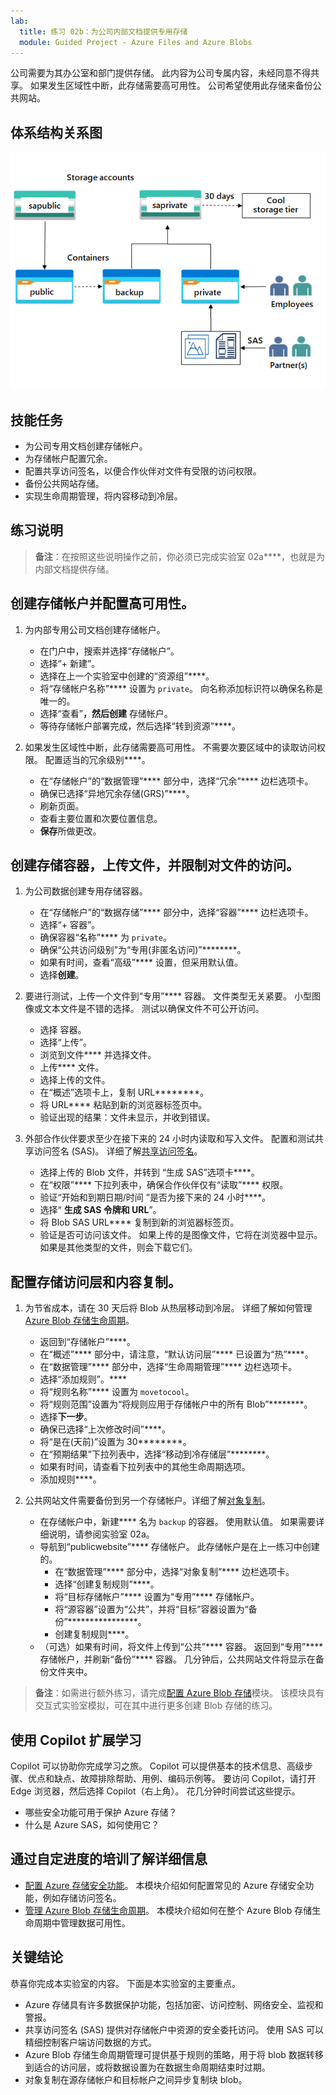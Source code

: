 ```yaml
---
lab:
  title: 练习 02b：为公司内部文档提供专用存储
  module: Guided Project - Azure Files and Azure Blobs
---
```



公司需要为其办公室和部门提供存储。 此内容为公司专属内容，未经同意不得共享。 如果发生区域性中断，此存储需要高可用性。 公司希望使用此存储来备份公共网站。 

## 体系结构关系图

![显示一个存储帐户和两个 Blob 容器的示意图](../Media/task-3.png)

## 技能任务
- 为公司专用文档创建存储帐户。
- 为存储帐户配置冗余。 
- 配置共享访问签名，以便合作伙伴对文件有受限的访问权限。 
- 备份公共网站存储。
- 实现生命周期管理，将内容移动到冷层。

## 练习说明

> **备注**：在按照这些说明操作之前，你必须已完成实验室 02a****，也就是为内部文档提供存储。

## 创建存储帐户并配置高可用性。

1. 为内部专用公司文档创建存储帐户。
    - 在门户中，搜索并选择“存储帐户”。  
    - 选择“+ 新建”。 
    - 选择在上一个实验室中创建的“资源组”****。   
    - 将“存储帐户名称”**** 设置为 `private`。 向名称添加标识符以确保名称是唯一的。 
    - 选择“查看”****，然后创建**** 存储帐户。 
    - 等待存储帐户部署完成，然后选择“转到资源”****。

1. 如果发生区域性中断，此存储需要高可用性。 不需要次要区域中的读取访问权限。 配置适当的冗余级别****。 

    - 在“存储帐户”的“数据管理”**** 部分中，选择“冗余”**** 边栏选项卡。 
    - 确保已选择“异地冗余存储(GRS)”****。
    - 刷新页面。 
    - 查看主要位置和次要位置信息。 
    - **保存**所做更改。

## 创建存储容器，上传文件，并限制对文件的访问。 

1. 为公司数据创建专用存储容器。 

    - 在“存储帐户”的“数据存储”**** 部分中，选择“容器”**** 边栏选项卡。 
    - 选择“+ 容器”。 
    - 确保容器“名称”**** 为 `private`。
    - 确保“公共访问级别”为“专用(非匿名访问)”********。
    - 如果有时间，查看“高级”**** 设置，但采用默认值。 
    - 选择**创建**。 

1.  要进行测试，上传一个文件到“专用”**** 容器。 文件类型无关紧要。 小型图像或文本文件是不错的选择。 测试以确保文件不可公开访问。 

    - 选择  容器。
    - 选择“上传”。
    - 浏览到文件**** 并选择文件。
    - 上传**** 文件。
    - 选择上传的文件。
    - 在“概述”选项卡上，复制 URL********。
    - 将 URL**** 粘贴到新的浏览器标签页中。 
    - 验证出现的结果：文件未显示，并收到错误。 

1. 外部合作伙伴要求至少在接下来的 24 小时内读取和写入文件。 配置和测试共享访问签名 (SAS)。 详细了解[共享访问签名](https://learn.microsoft.com/azure/storage/common/storage-sas-overview)。

    - 选择上传的 Blob 文件，并转到 “生成 SAS”选项卡****。 
    - 在“权限”**** 下拉列表中，确保合作伙伴仅有“读取”**** 权限。
    - 验证“开始和到期日期/时间 ”是否为接下来的 24 小时****。 
    - 选择“ **生成 SAS 令牌和 URL**”。
    - 将 Blob SAS URL**** 复制到新的浏览器标签页。
    - 验证是否可访问该文件。 如果上传的是图像文件，它将在浏览器中显示。 如果是其他类型的文件，则会下载它们。

## 配置存储访问层和内容复制。

1. 为节省成本，请在 30 天后将 Blob 从热层移动到冷层。 详细了解如何管理 [Azure Blob 存储生命周期](https://learn.microsoft.com/azure/storage/blobs/lifecycle-management-policy-configure?tabs=azure-portal)。

    - 返回到“存储帐户”****。
    - 在“概述”**** 部分中，请注意，“默认访问层”**** 已设置为“热”****。 
    - 在“数据管理”**** 部分中，选择“生命周期管理”**** 边栏选项卡。
    - 选择“添加规则”。**** 
    - 将“规则名称”**** 设置为 `movetocool`。
    - 将“规则范围”设置为“将规则应用于存储帐户中的所有 Blob”********。
    - 选择**下一步**。
    - 确保已选择“上次修改时间”****。
    - 将“是在(天前)”设置为 30********。
    - 在“预期结果”下拉列表中，选择“移动到冷存储层”********。
    - 如果有时间，请查看下拉列表中的其他生命周期选项。 
    - 添加规则****。
  
1. 公共网站文件需要备份到另一个存储帐户。详细了解[对象复制](https://learn.microsoft.com/azure/storage/blobs/object-replication-configure?tabs=portal)。

    - 在存储帐户中，新建**** 名为 `backup` 的容器。 使用默认值。 如果需要详细说明，请参阅实验室 02a。 
    - 导航到“publicwebsite”**** 存储帐户。 此存储帐户是在上一练习中创建的。 
        - 在“数据管理”**** 部分中，选择“对象复制”**** 边栏选项卡。 
        - 选择“创建复制规则”****。
        - 将“目标存储帐户”**** 设置为“专用”**** 存储帐户。
        - 将“源容器”设置为“公共”，并将“目标”容器设置为“备份”****************。
        - 创建复制规则****。 
    - （可选）如果有时间，将文件上传到“公共”**** 容器。 返回到“专用”**** 存储帐户，并刷新“备份”**** 容器。 几分钟后，公共网站文件将显示在备份文件夹中。 

>**备注**：如需进行额外练习，请完成[配置 Azure Blob 存储](https://learn.microsoft.com/training/modules/configure-blob-storage/)模块。 该模块具有交互式实验室模拟，可在其中进行更多创建 Blob 存储的练习。 

## 使用 Copilot 扩展学习

Copilot 可以协助你完成学习之旅。 Copilot 可以提供基本的技术信息、高级步骤、优点和缺点、故障排除帮助、用例、编码示例等。 要访问 Copilot，请打开 Edge 浏览器，然后选择 Copilot（右上角）。 花几分钟时间尝试这些提示。
+ 哪些安全功能可用于保护 Azure 存储？
+ 什么是 Azure SAS，如何使用它？

## 通过自定进度的培训了解详细信息

+ [配置 Azure 存储安全功能](https://learn.microsoft.com/training/modules/configure-storage-security/)。 本模块介绍如何配置常见的 Azure 存储安全功能，例如存储访问签名。
+ [管理 Azure Blob 存储生命周期](https://learn.microsoft.com/training/modules/configure-storage-security/)。 本模块介绍如何在整个 Azure Blob 存储生命周期中管理数据可用性。

## 关键结论

恭喜你完成本实验室的内容。 下面是本实验室的主要重点。 
+ Azure 存储具有许多数据保护功能，包括加密、访问控制、网络安全、监视和警报。 
+ 共享访问签名 (SAS) 提供对存储帐户中资源的安全委托访问。 使用 SAS 可以精细控制客户端访问数据的方式。
+ Azure Blob 存储生命周期管理可提供基于规则的策略，用于将 blob 数据转移到适合的访问层，或将数据设置为在数据生命周期结束时过期。
+ 对象复制在源存储帐户和目标帐户之间异步复制块 blob。
